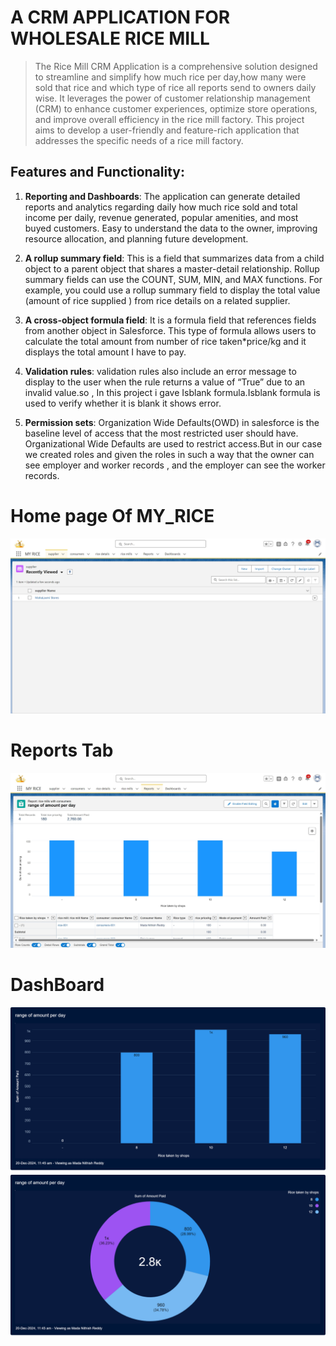 # A CRM APPLICATION FOR WHOLESALE RICE MILL
> The Rice Mill  CRM Application is a comprehensive solution designed to streamline and simplify  how much rice per day,how many were sold that rice and which type of rice all reports send to  owners daily wise. It leverages the power of customer  relationship management (CRM) to enhance customer experiences, optimize store operations, and improve overall efficiency in the rice mill factory. This project aims to develop a user-friendly and feature-rich application that addresses the specific needs of a rice mill factory.

## Features and Functionality:


1. **Reporting and Dashboards**: The application can generate detailed reports and analytics regarding daily how much rice sold and total income per daily, revenue generated, popular amenities, and most buyed customers. Easy to understand the data to the owner, improving resource allocation, and planning future development.


2. **A rollup summary field**: This is a field that summarizes data from a child object to a parent object that shares a master-detail relationship. Rollup summary fields can use the COUNT, SUM, MIN, and MAX functions. For example, you could use a rollup summary field to display the total value (amount of rice supplied ) from rice  details on a related supplier.


3. **A cross-object formula field**: It  is a formula field that references fields from another object in Salesforce. This type of formula allows users to calculate the total amount from number of rice taken*price/kg  and it displays the total amount I have to pay.


 4. **Validation rules**: validation rules  also include an error message to display to the user when the rule returns a value of “True” due to an invalid value.so , In this project i gave Isblank formula.Isblank formula is used to verify whether it is blank it shows error.


 5. **Permission sets**: Organization Wide Defaults(OWD) in salesforce is the baseline level of access that the most restricted user should have. Organizational Wide Defaults are used to restrict access.But in our case we created roles and given the roles in such a way that the owner  can see   employer  and worker  records , and the employer can see the worker  records.


# Home page Of MY_RICE
![Home_page](MY_RICE_HOMEPAGE.jpeg)

# Reports Tab
![Reports Tab](range_of_amt_per_day_chart.jpeg)

# DashBoard
![DashBoard_chart 1](<range of amount per day.png>)
![DashBoard_chart 2](<range of amount per day (1).png>)